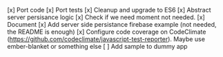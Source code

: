 [x] Port code
[x] Port tests
[x] Cleanup and upgrade to ES6
[x] Abstract server persisance logic
[x] Check if we need moment
  not needed.
[x] Document
[x] Add server side persistance firebase example (not needed, the README is enough)
[x] Configure code coverage on CodeClimate (https://github.com/codeclimate/javascript-test-reporter). Maybe use ember-blanket or something else
[ ] Add sample to dummy app
